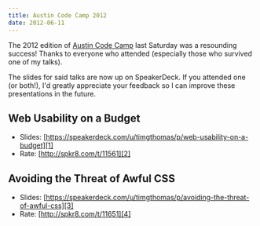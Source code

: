 ```yaml
---
title: Austin Code Camp 2012
date: 2012-06-11
---
```


The 2012 edition of [Austin Code Camp][0] last Saturday was a resounding success! Thanks to everyone who attended (especially those who survived one of my talks).

The slides for said talks are now up on SpeakerDeck. If you attended one (or both!), I'd greatly appreciate your feedback so I can improve these presentations in the future.

## Web Usability on a Budget
* Slides: [https://speakerdeck.com/u/timgthomas/p/web-usability-on-a-budget][1]
* Rate: [http://spkr8.com/t/11561][2]

## Avoiding the Threat of Awful CSS
* Slides: [https://speakerdeck.com/u/timgthomas/p/avoiding-the-threat-of-awful-css][3]
* Rate: [http://spkr8.com/t/11651][4]

[0]: http://austincodecamp2012.com/
[1]: https://speakerdeck.com/u/timgthomas/p/web-usability-on-a-budget
[2]: http://spkr8.com/t/11561
[3]: https://speakerdeck.com/u/timgthomas/p/avoiding-the-threat-of-awful-css
[4]: http://spkr8.com/t/11651
